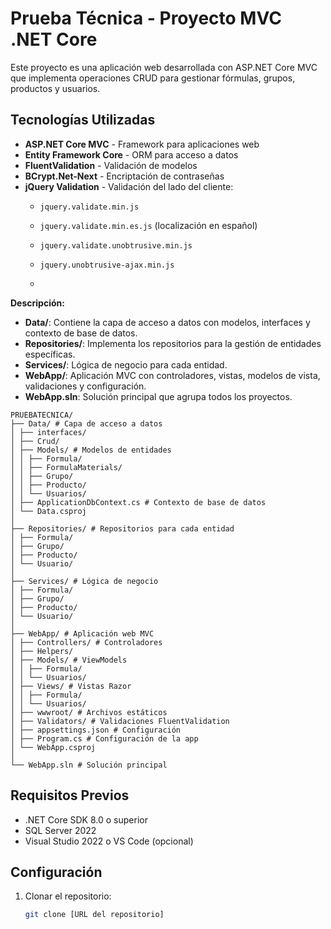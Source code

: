 # Prueba Técnica - Proyecto MVC .NET Core

Este proyecto es una aplicación web desarrollada con ASP.NET Core MVC que implementa operaciones CRUD para gestionar fórmulas, grupos, productos y usuarios.


## Tecnologías Utilizadas

- **ASP.NET Core MVC** - Framework para aplicaciones web
- **Entity Framework Core** - ORM para acceso a datos
- **FluentValidation** - Validación de modelos
- **BCrypt.Net-Next** - Encriptación de contraseñas
- **jQuery Validation** - Validación del lado del cliente:
  - `jquery.validate.min.js`
  - `jquery.validate.min.es.js` (localización en español)
  - `jquery.validate.unobtrusive.min.js`
  - `jquery.unobtrusive-ajax.min.js`
 
  - 
**Descripción:**

- **Data/**: Contiene la capa de acceso a datos con modelos, interfaces y contexto de base de datos.
- **Repositories/**: Implementa los repositorios para la gestión de entidades específicas.
- **Services/**: Lógica de negocio para cada entidad.
- **WebApp/**: Aplicación MVC con controladores, vistas, modelos de vista, validaciones y configuración.
- **WebApp.sln**: Solución principal que agrupa todos los proyectos.

```
PRUEBATECNICA/
├── Data/ # Capa de acceso a datos
│ ├── interfaces/
│ ├── Crud/
│ ├── Models/ # Modelos de entidades
│ │ ├── Formula/
│ │ ├── FormulaMaterials/
│ │ ├── Grupo/
│ │ ├── Producto/
│ │ └── Usuarios/
│ ├── ApplicationDbContext.cs # Contexto de base de datos
│ └── Data.csproj
│
├── Repositories/ # Repositorios para cada entidad
│ ├── Formula/
│ ├── Grupo/
│ ├── Producto/
│ └── Usuario/
│
├── Services/ # Lógica de negocio
│ ├── Formula/
│ ├── Grupo/
│ ├── Producto/
│ └── Usuario/
│
├── WebApp/ # Aplicación web MVC
│ ├── Controllers/ # Controladores
│ ├── Helpers/
│ ├── Models/ # ViewModels
│ │ ├── Formula/
│ │ └── Usuarios/
│ ├── Views/ # Vistas Razor
│ │ ├── Formula/
│ │ └── Usuarios/
│ ├── wwwroot/ # Archivos estáticos
│ ├── Validators/ # Validaciones FluentValidation
│ ├── appsettings.json # Configuración
│ ├── Program.cs # Configuración de la app
│ └── WebApp.csproj
│
└── WebApp.sln # Solución principal
``` 
## Requisitos Previos

- .NET Core SDK 8.0 o superior
- SQL Server 2022
- Visual Studio 2022 o VS Code (opcional)

## Configuración

1. Clonar el repositorio:
   ```bash
   git clone [URL del repositorio]
